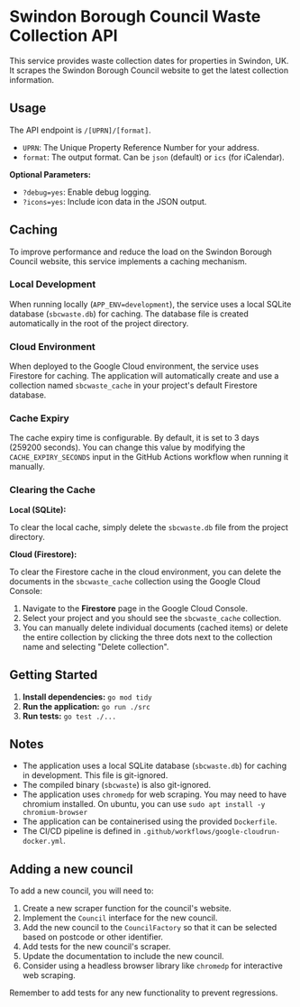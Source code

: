 # Swindon Borough Council Waste Collection API

This service provides waste collection dates for properties in Swindon, UK. It scrapes the Swindon Borough Council website to get the latest collection information.

## Usage

The API endpoint is `/[UPRN]/[format]`.

-   `UPRN`: The Unique Property Reference Number for your address.
-   `format`: The output format. Can be `json` (default) or `ics` (for iCalendar).

**Optional Parameters:**

-   `?debug=yes`: Enable debug logging.
-   `?icons=yes`: Include icon data in the JSON output.

## Caching

To improve performance and reduce the load on the Swindon Borough Council website, this service implements a caching mechanism.

### Local Development

When running locally (`APP_ENV=development`), the service uses a local SQLite database (`sbcwaste.db`) for caching. The database file is created automatically in the root of the project directory.

### Cloud Environment

When deployed to the Google Cloud environment, the service uses Firestore for caching. The application will automatically create and use a collection named `sbcwaste_cache` in your project's default Firestore database.

### Cache Expiry

The cache expiry time is configurable. By default, it is set to 3 days (259200 seconds). You can change this value by modifying the `CACHE_EXPIRY_SECONDS` input in the GitHub Actions workflow when running it manually.

### Clearing the Cache

**Local (SQLite):**

To clear the local cache, simply delete the `sbcwaste.db` file from the project directory.

**Cloud (Firestore):**

To clear the Firestore cache in the cloud environment, you can delete the documents in the `sbcwaste_cache` collection using the Google Cloud Console:

1.  Navigate to the **Firestore** page in the Google Cloud Console.
2.  Select your project and you should see the `sbcwaste_cache` collection.
3.  You can manually delete individual documents (cached items) or delete the entire collection by clicking the three dots next to the collection name and selecting "Delete collection".

## Getting Started

1.  **Install dependencies:** `go mod tidy`
2.  **Run the application:** `go run ./src`
3.  **Run tests:** `go test ./...`

## Notes

*   The application uses a local SQLite database (`sbcwaste.db`) for caching in development. This file is git-ignored.
*   The compiled binary (`sbcwaste`) is also git-ignored.
*   The application uses `chromedp` for web scraping. You may need to have chromium installed. On ubuntu, you can use `sudo apt install -y chromium-browser`
*   The application can be containerised using the provided `Dockerfile`.
*   The CI/CD pipeline is defined in `.github/workflows/google-cloudrun-docker.yml`.

## Adding a new council

To add a new council, you will need to:

1.  Create a new scraper function for the council's website.
2.  Implement the `Council` interface for the new council.
3.  Add the new council to the `CouncilFactory` so that it can be selected based on postcode or other identifier.
4.  Add tests for the new council's scraper.
5.  Update the documentation to include the new council.
6.  Consider using a headless browser library like `chromedp` for interactive web scraping.

Remember to add tests for any new functionality to prevent regressions.

